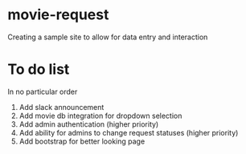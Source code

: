 # movie-request
Creating a sample site to allow for data entry and interaction

# To do list
In no particular order
1. Add slack announcement
1. Add movie db integration for dropdown selection
1. Add admin authentication (higher priority)
1. Add ability for admins to change request statuses (higher priority)
1. Add bootstrap for better looking page
